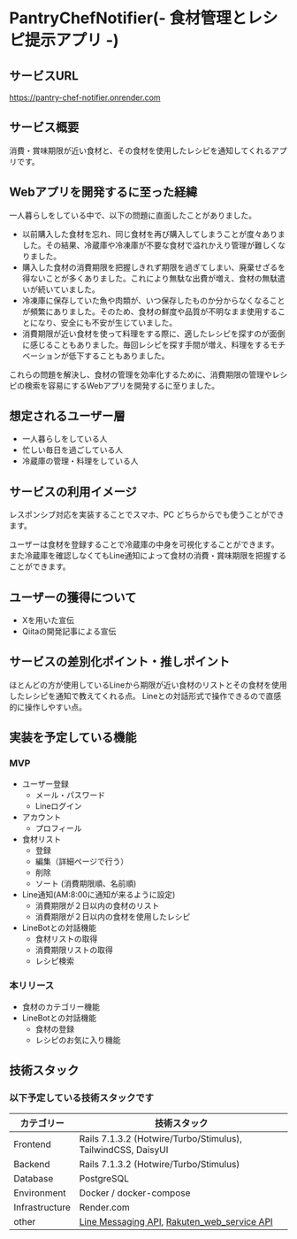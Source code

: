 # PantryChefNotifier(- 食材管理とレシピ提示アプリ -)
## サービスURL
https://pantry-chef-notifier.onrender.com
## サービス概要
消費・賞味期限が近い食材と、その食材を使用したレシピを通知してくれるアプリです。
## Webアプリを開発するに至った経緯
一人暮らしをしている中で、以下の問題に直面したことがありました。
- 以前購入した食材を忘れ、同じ食材を再び購入してしまうことが度々ありました。その結果、冷蔵庫や冷凍庫が不要な食材で溢れかえり管理が難しくなりました。
- 購入した食材の消費期限を把握しきれず期限を過ぎてしまい、廃棄せざるを得ないことが多くありました。これにより無駄な出費が増え、食材の無駄遣いが続いていました。
- 冷凍庫に保存していた魚や肉類が、いつ保存したものか分からなくなることが頻繁にありました。そのため、食材の鮮度や品質が不明なまま使用することになり、安全にも不安が生じていました。
- 消費期限が近い食材を使って料理をする際に、適したレシピを探すのが面倒に感じることもありました。毎回レシピを探す手間が増え、料理をするモチベーションが低下することもありました。

これらの問題を解決し、食材の管理を効率化するために、消費期限の管理やレシピの検索を容易にするWebアプリを開発するに至りました。
## 想定されるユーザー層
- 一人暮らしをしている人
- 忙しい毎日を過ごしている人
- 冷蔵庫の管理・料理をしている人
## サービスの利用イメージ
レスポンシブ対応を実装することでスマホ、PC どちらからでも使うことができます。

ユーザーは食材を登録することで冷蔵庫の中身を可視化することができます。
また冷蔵庫を確認しなくてもLine通知によって食材の消費・賞味期限を把握することができます。
## ユーザーの獲得について
- Xを用いた宣伝
- Qiitaの開発記事による宣伝
## サービスの差別化ポイント・推しポイント
ほとんどの方が使用しているLineから期限が近い食材のリストとその食材を使用したレシピを通知で教えてくれる点。
Lineとの対話形式で操作できるので直感的に操作しやすい点。
## 実装を予定している機能
### MVP
- ユーザー登録
  - メール・パスワード
  - Lineログイン
- アカウント
  - プロフィール
- 食材リスト
  - 登録
  - 編集（詳細ページで行う）
  - 削除
  - ソート (消費期限順、名前順)
- Line通知(AM:8:00に通知が来るように設定)
  - 消費期限が２日以内の食材のリスト
  - 消費期限が２日以内の食材を使用したレシピ
- LineBotとの対話機能
  - 食材リストの取得
  - 消費期限リストの取得
  - レシピ検索
### 本リリース
- 食材のカテゴリー機能
- LineBotとの対話機能
  - 食材の登録
  - レシピのお気に入り機能
## 技術スタック
### 以下予定している技術スタックです
| カテゴリー | 技術スタック |
| ---- | ---- |
| Frontend | Rails 7.1.3.2 (Hotwire/Turbo/Stimulus), TailwindCSS, DaisyUI　 |
| Backend | Rails 7.1.3.2 (Hotwire/Turbo/Stimulus) |
| Database | PostgreSQL |
| Environment | Docker / docker-compose |
| Infrastructure | Render.com |
| other | [Line Messaging API](https://github.com/line/line-bot-sdk-ruby), [Rakuten_web_service API](https://github.com/rakuten-ws/rws-ruby-sdk/blob/master/README.ja.md) |
